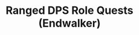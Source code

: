 ---
layout: quest-table
expansion: Role Quests
title: Ranged DPS Role Quests (Endwalker)
permalink: /quests/role/endwalker/ranged-dps
links:
  previous: /quests/role/shadowbringers/physical-dps
  next: /quests/role/dawntrail/ranged-dps
quests:
  - name: Seeds of Disquiet
    level: 85
    rowId: 69656
    questId: AktKba401_04120
    genre: Physical Ranged DPS Role Quests (Endwalker)
    icon: '71140'
    issuer:
      location: Radz-at-Han
      coords: (7.6, 9.4)
      name: Doman delegate
    steps:
      - location: The Doman Enclave
        coords: (6.5, 6.9)
        name: Speak with Yugiri at the Doman Enclave.
      - location: Yanxia
        coords: (30.9, 27.8)
        name: Speak with the vexed villager at the Glittering Basin.
      - location: Yanxia
        coords: (28.8, 25.3)
        name: Seek out and defeat the beast.
      - location: Yanxia
        coords: (27.9, 25.9)
        name: Aid the frightened youth.
      - location: The Doman Enclave
        coords: (6.5, 6.9)
        name: Speak with Hien at the Doman Enclave.
    partQuestNo: 1
  - name: When the Kami Answer
    level: 86
    rowId: 69657
    questId: AktKba411_04121
    genre: Physical Ranged DPS Role Quests (Endwalker)
    icon: '71140'
    issuer:
      location: The Doman Enclave
      coords: (6.5, 6.9)
      name: Yugiri
    steps:
      - location: The Ruby Sea
        coords: (6.7, 14.1)
        name: Search for Hien in Isari.
      - location: The Ruby Sea
        coords: (5.7, 12.0)
        name: Gather information from the villagers.
      - location: The Ruby Sea
        coords: (6.7, 14.1)
        name: Speak with Hien.
      - location: The Ruby Sea
        coords: (6.7, 14.1)
        name: Speak with Hien.
      - location: The Ruby Sea
        coords: (9.7, 7.3)
        name: Speak with Hien.
      - location: The Doman Enclave
        coords: (6.5, 6.9)
        name: Speak with Hien at the Doman Enclave.
    partQuestNo: 2
  - name: Home No Longer
    level: 87
    rowId: 69658
    questId: AktKba421_04122
    genre: Physical Ranged DPS Role Quests (Endwalker)
    icon: '71140'
    issuer:
      location: The Doman Enclave
      coords: (6.5, 6.9)
      name: Yugiri
    steps:
      - location: The Ruby Sea
        coords: (25.5, 9.9)
        name: Speak with Yugiri at Onokoro.
      - location: The Ruby Sea
        coords: (21.7, 18.3)
        name: Speak with Yugiri and have her accompany you.
      - location: The Ruby Sea
        coords: (21.2, 19.7)
        name: Speak with the elders of Sui-no-Sato while accompanied by Yugiri.
      - location: The Ruby Sea
        coords: (21.2, 19.7)
        name: Speak with the elders of Sui-no-Sato while accompanied by Yugiri.
      - location: The Ruby Sea
        coords: (19.6, 18.9)
        name: Speak with Yunagi while accompanied by Yugiri.
      - location: The Ruby Sea
        coords: (25.5, 10.0)
        name: Speak with Yugiri at Onokoro.
      - location: The Doman Enclave
        coords: (6.5, 6.9)
        name: Speak with Hien at the Doman Enclave.
    partQuestNo: 3
  - name: The Devoted Daughter
    level: 88
    rowId: 69659
    questId: AktKba431_04123
    genre: Physical Ranged DPS Role Quests (Endwalker)
    icon: '71140'
    issuer:
      location: The Doman Enclave
      coords: (6.5, 6.9)
      name: Yugiri
    steps:
      - location: The Ruby Sea
        coords: (23.0, 8.0)
        name: Speak with Rasho at Onokoro.
      - location: The Ruby Sea
        coords: (29.9, 7.7)
        name: Speak with Hien.
      - location: The Ruby Sea
        coords: (32.9, 11.1)
        name: Speak with Hien.
      - location: The Doman Enclave
        coords: (6.5, 6.9)
        name: Speak with Hien at the Doman Enclave.
    partQuestNo: 4
  - name: A Singular Gift
    level: 89
    rowId: 69660
    questId: AktKba441_04124
    genre: Physical Ranged DPS Role Quests (Endwalker)
    icon: '71140'
    issuer:
      location: The Doman Enclave
      coords: (6.5, 6.9)
      name: Yugiri
    steps:
      - location: Yanxia
        coords: (30.3, 19.8)
        name: Speak with Hien at Namai and have him accompany you.
      - location: Yanxia
        coords: (31.0, 19.2)
        name: Speak with the villagers while accompanied by Hien.
      - location: Yanxia
        coords: (34.0, 17.2)
        name: Speak with Hien.
      - location: Yanxia
        coords: (34.0, 17.2)
        name: Speak with Hien.
      - location: The Doman Enclave
        coords: (6.5, 6.9)
        name: Speak with Hien at the Doman Enclave.
    partQuestNo: 5
  - name: Laid to Rest
    level: 90
    rowId: 69661
    questId: AktKba451_04125
    genre: Physical Ranged DPS Role Quests (Endwalker)
    icon: '71140'
    issuer:
      location: The Doman Enclave
      coords: (6.5, 6.9)
      name: Yugiri
    steps:
      - location: Yanxia
        coords: (12.4, 27.5)
        name: Speak with Hien at the Swallow's Compass.
      - location: Yanxia
        coords: (12.4, 27.5)
        name: Speak with Hien.
      - location: Yanxia
        coords: (12.4, 27.5)
        name: Speak with Hien.
      - location: The Doman Enclave
        coords: (6.5, 6.9)
        name: Speak with Hien at the Doman Enclave.
      - location: Radz-at-Han
        coords: (7.6, 9.4)
        name: Speak with the Doman ambassador in Sundrop at Radz-at-Han.
    soloDuty:
      levelSync: 90
      id: '5057'
    unlocks:
      - id: 2964
        name: More than Loneliness
        type: achievement
    partQuestNo: 6


---